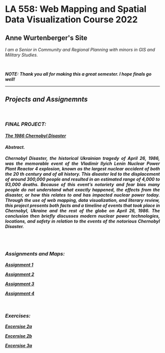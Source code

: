  <h1>LA 558: Web Mapping and Spatial Data Visualization Course 2022</h1>

 <h2>Anne Wurtenberger's Site </h2> 

 <i>I am a Senior in Community and Regional Planning with minors in GIS and Military Studies.  <i>

 <br>
  
 <strong>NOTE:</strong>
 <b>Thank you all for making this a great semester. I hope finals go well!<b>
  
-------------------------------------------------------------------------------------------
  
 <h2>Projects and Assignemnts</h2>
 <br>

 <h3>FINAL PROJECT:</h3>
 
 <h4><a href="https://acwurt.github.io/LA558_2022/web/final">The 1986 Chernobyl Disaster</a></h4>

 <h4> Abstract. </h4>

 <p style="text-align: justify;" span class="emphasized"> Chernobyl Disaster, the historical Ukrainian tragedy of April 26, 1986, was the memorable event of the Vladimir Ilyich Lenin Nuclear Power Plant Reactor 4 explosion, known as the largest nuclear accident of both the 20 th  century and of all history. This disaster led to the displacement of around 300,000 people and resulted in an estimated range of 4,000 to 93,000 deaths. Because of this event’s notoriety and fear bias many people do not understand what exactly happened, the effects from the disaster, or how this relates to and has impacted nuclear power today. Through the use of web mapping, data visualization, and literary review, this project presents both facts and a timeline of events that took place in Chernobyl, Ukraine and the rest of the globe on April 26, 1986. The conclusion then briefly discusses modern nuclear power technologies, locations, and safety in relation to the events of the notorious Chernobyl Disaster.</p>
<br>
<br>
 
 <h3>Assignments and Maps:</h3>

 <a href="https://acwurt.github.io/LA558_2022/web/A1">Assignment 1</a>
 
 <a href="https://acwurt.github.io/LA558_2022/web/A2">Assignment 2</a>
 
 <a href="https://acwurt.github.io/LA558_2022/web/A3">Assignment 3</a>

 <a href="https://acwurt.github.io/LA558_2022/web/A4">Assignment 4</a>

 <br>
  
 <h3>Exercises:</h3>
  
 <a href="https://acwurt.github.io/LA558_2022/web/ex2a">Excersise 2a</a>
 
 <a href="https://acwurt.github.io/LA558_2022/web/ex2b">Excersise 2b</a>
 
 <a href="https://acwurt.github.io/LA558_2022/web/ex3a">Excersise 3a</a>
